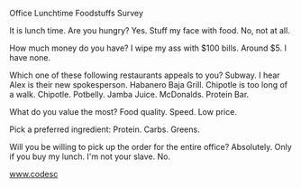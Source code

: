Office Lunchtime Foodstuffs Survey

It is lunch time. Are you hungry?
Yes. Stuff my face with food.
No, not at all.

How much money do you have?
I wipe my ass with $100 bills.
Around $5.
I have none.

Which one of these following restaurants appeals to you?
Subway. I hear Alex is their new spokesperson.
Habanero Baja Grill. Chipotle is too long of a walk.
Chipotle.
Potbelly.
Jamba Juice.
McDonalds.
Protein Bar.

What do you value the most?
Food quality.
Speed.
Low price.

Pick a preferred ingredient:
Protein.
Carbs.
Greens.

Will you be willing to pick up the order for the entire office?
Absolutely.
Only if you buy my lunch.
I'm not your slave. No.

www.codesc
